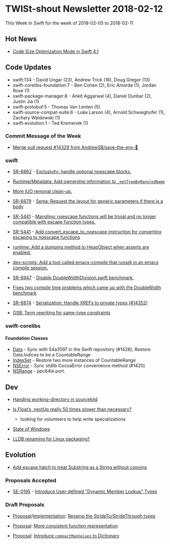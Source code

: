 # TWISt-shout Newsletter 2018-02-12
This Week In Swift for the week of 2018-02-05 to 2018-02-11

## Hot News
* [Code Size Optimization Mode in Swift 4.1](https://swift.org/blog/osize/)

## Code Updates
* swift:134 - David Ungar (23), Andrew Trick (16), Doug Gregor (13)
* swift-corelibs-foundation:7 - Ben Cohen (2), Eric Amorde (1), Jordan Rose (1)
* swift-package-manager:8 - Ankit Aggarwal (4), Daniel Dunbar (2), Justin Jia (1)
* swift-protobuf:5 - Thomas Van Lenten (5)
* swift-source-compat-suite:6 - Luke Larson (4), Arnold Schwaighofer (1), Zachary Waldowski (1)
* swift-evolution:1 - Ted Kremenek (1)

### Commit Message of the Week
* [Merge pull request #14329 from AndrewSB/save-the-env-🌱](https://github.com/apple/swift/commit/63fe8c49b0afcbf5f28ff63e0678cf9595bba52e)

### swift
* [SR-6862](https://bugs.swift.org/browse/SR-6862) - [Exclusivity: handle optional noescape blocks.](https://github.com/apple/swift/commit/54ebeb9f67934c55f92bbad4154880e6e6b676fe)

* [Runtime/Metadata: Add ownership information to `_getTypeByMangledName`](https://github.com/apple/swift/commit/caf73113ea3d7f42616345e83175d38e2fd04410)

* [More IUO removal clean-up.](https://github.com/apple/swift/pull/14383)

* [SR-6879](https://bugs.swift.org/browse/SR-6879) - [Sema: Request the layout for generic parameters if there is a body](https://github.com/apple/swift/commit/ea6308994d9af89dcb0c442177e24a6df6918814)

* [SR-5441](https://bugs.swift.org/browse/SR-5441) - [Mangling: noescape functions will be trivial and no longer compatible with escape function types.](https://github.com/apple/swift/commit/d981bb1d9678d28bc39ccaf3565b1b723e49e60e)

* [SR-5441](https://bugs.swift.org/browse/SR-5441) - [Add convert_escape_to_noescape instruction for converting escaping to noescape functions](https://github.com/apple/swift/commit/d51053b003486b3fce6eaff6b0f8574776260915)

* [runtime: Add a dumping method to HeapObject when asserts are enabled.](https://github.com/apple/swift/commit/68e2e708d04a181bdaa09c129642a578807e2d28)

* [dev-scripts: Add a tool called emacs-compile that runs@ in an emacs compile session.](https://github.com/apple/swift/commit/2a6e1b32acb0d4cdba248509a656d80ed7507bdf)

* [SR-6947](https://bugs.swift.org/browse/SR-6947) - [Disable DoubleWidthDivision.swift benchmark.](https://github.com/apple/swift/commit/0723aacb5b9f2328f234e46e252dfbe2250e6b68)

* [Fixes two compile time problems which came up with the DoubleWidth benchmark](https://github.com/apple/swift/pull/14471)

* [SR-6874](https://bugs.swift.org/browse/SR-6874) - [Serialization: Handle XREFs to private types (#14352)](https://github.com/apple/swift/commit/af67204b51a2c7f07db090395532ad9e241a8587)

* [GSB: Term rewriting for same-type constraints](https://github.com/apple/swift/pull/14454)

### swift-corelibs
#### Foundation Classes
* [Data](https://github.com/apple/swift-corelibs-foundation/commits/master/Foundation/Data.swift) - Sync with 54a3597 in the Swift repository (#1428); Restore Data.Indices to be a CountableRange
* [IndexSet](https://github.com/apple/swift-corelibs-foundation/commits/master/Foundation/IndexSet.swift) - Restore two more instances of CountableRange
* [NSError](https://github.com/apple/swift-corelibs-foundation/commits/master/Foundation/NSError.swift) - Sync stdlib CocoaError convenience method (#1420)
* [NSRange](https://github.com/apple/swift-corelibs-foundation/commits/master/Foundation/NSRange.swift) - ppc64le port.

## Dev
* [Handing working-directory in sourcekitd](https://forums.swift.org/t/handing-working-directory-in-sourcekitd/9708)

* [Is Float’s .nextUp really 50 times slower than necessary?](https://forums.swift.org/t/is-floats-nextup-really-50-times-slower-than-necessary/9716)
  * looking for volunteers to help write specializations
  
* [State of Windows](https://forums.swift.org/t/state-of-windows/9778)

* [LLDB renaming for Linux packaging?](https://forums.swift.org/t/lldb-renaming-for-linux-packaging/8898/27)

## Evolution
* [Add escape hatch to treat Substring as a String without copying](https://forums.swift.org/t/add-escape-hatch-to-treat-substring-as-a-string-without-copying/9681)

### Proposals Accepted
* [SE-0195](https://github.com/apple/swift-evolution/blob/master/proposals/0195-dynamic-member-lookup.md) - [Introduce User-defined "Dynamic Member Lookup" Types](https://forums.swift.org/t/accepted-se-0195-introduce-user-defined-dynamic-member-lookup-types/9734)
  
### Draft Proposals
* [Proposal](https://github.com/moiseev/swift-evolution/blob/b62d91642336e60865dd19ad2738cb412f8fa3e8/proposals/0199-strides-revamp.md)/[Implementation](https://github.com/apple/swift/pull/14288): [Revamp the StrideTo/StrideThrough types](https://forums.swift.org/t/proposal-to-improve-the-standard-library-stride-types/9675)

* [Proposal](https://github.com/rudkx/swift-evolution/blob/more-consistent-function-representation/proposals/9999-more-consistent-function-representation.md): [More consistent function representation](https://forums.swift.org/t/more-consistent-function-types/9765)

* [Proposal](https://github.com/d-date/swift-evolution/blob/fa674c1bc00d90013b0ee542081406baf751088d/proposals/0000-introduce-compact-map-values.md): [Introduce `compactMapValues` to Dictionary](https://forums.swift.org/t/pitch-add-compactmapvalues-to-dictionary/8741)
